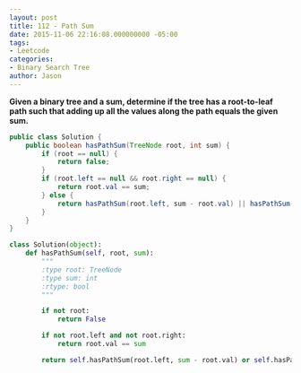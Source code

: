 ```yaml
---
layout: post
title: 112 - Path Sum
date: 2015-11-06 22:16:08.000000000 -05:00
tags:
- Leetcode
categories:
- Binary Search Tree
author: Jason
---
```

**Given a binary tree and a sum, determine if the tree has a root-to-leaf path such that adding up all the values along the path equals the given sum.**


``` java
public class Solution {
    public boolean hasPathSum(TreeNode root, int sum) {
        if (root == null) {
            return false;
        }
        if (root.left == null && root.right == null) {
            return root.val == sum;
        } else {
            return hasPathSum(root.left, sum - root.val) || hasPathSum(root.right, sum - root.val);
        }
    }
}
```

``` python
class Solution(object):
    def hasPathSum(self, root, sum):
        """
        :type root: TreeNode
        :type sum: int
        :rtype: bool
        """

        if not root:
            return False

        if not root.left and not root.right:
            return root.val == sum

        return self.hasPathSum(root.left, sum - root.val) or self.hasPathSum(root.right, sum - root.val):
```

